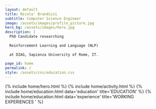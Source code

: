 ```yaml
--- 
layout: default
title: Nicolo' Brandizzi
subtitle: Computer Science Engineer
image: /assets/images/profile_picture.jpg
hero_bg: /assets/images/hero.jpg
description: |
  PhD Candidate researching
  
  Reinforcement Learning and Language (NLP) 
  
  at DIAG, Sapienza University of Rome, IT.
  
page_id: home
permalink: /
style: /assets/css/education.css
---
```


{% include home/hero.html %}
{% include home/activity.html %}
{% include home/education.html data='education' title='EDUCATION' %}
{% include home/education.html data='experience' title='WORKING EXPERIENCES ' %}

